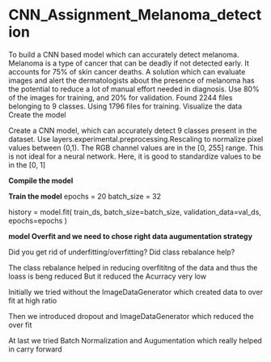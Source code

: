# CNN_Assignment_Melanoma_detection
To build a CNN based model which can accurately detect melanoma. Melanoma is a type of cancer that can be deadly if not detected early. It accounts for 75% of skin cancer deaths. A solution which can evaluate images and alert the dermatologists about the presence of melanoma has the potential to reduce a lot of manual effort needed in diagnosis.
Use 80% of the images for training, and 20% for validation.
Found 2244 files belonging to 9 classes.
Using 1796 files for training.
Visualize the data
Create the model

Create a CNN model, which can accurately detect 9 classes present in the dataset. Use layers.experimental.preprocessing.Rescaling to normalize pixel values between (0,1). The RGB channel values are in the [0, 255] range. This is not ideal for a neural network. Here, it is good to standardize values to be in the [0, 1]

**Compile the model**

**Train the model**
 epochs = 20
batch_size = 32

history = model.fit(
  train_ds,
  batch_size=batch_size,
  validation_data=val_ds,
  epochs=epochs
)

**model Overfit and we need to chose right data augumentation strategy**

Did you get rid of underfitting/overfitting? Did class rebalance help?

The class rebalance helped in reducing overfititng of the data and thus the loass is beng reduced But it reduced the Acurracy very low

Initially we tried without the ImageDataGenerator which created data to over fit at high ratio

Then we introduced dropout and ImageDataGenerator which reduced the over fit

At last we tried Batch Normalization and Augumentation which really helped in carry forward
